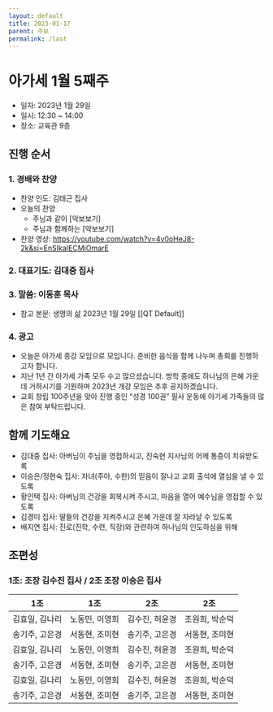 ```yaml
---
layout: default
title: 2023-01-17
parent: 주보 
permalink: /last
---
```


# 아가세 1월 5째주
- 일자: 2023년 1월 29일
- 일시: 12:30 ~ 14:00
- 장소: 교육관 9층

## 진행 순서
### 1. 경배와 찬양
- 찬양 인도: 김태근 집사
- 오늘의 찬양
	- 주님과 같이 [악보보기]
	- 주님과 함께하는 [악보보기]
- 찬양 영상: https://youtube.com/watch?v=4v0oHeJ8-2k&si=EnSIkaIECMiOmarE

### 2. 대표기도: 김대중 집사
### 3. 말씀: 이동훈 목사
- 참고 본문: 생명의 삶 2023년 1월 29일 [[QT Default]]
### 4. 광고
- 오늘은 아가세 종강 모임으로 모입니다. 준비한 음식을 함께 나누며 총회를 진행하고자 합니다.
- 지난 1년 간 아가세 가족 모두 수고 많으셨습니다. 방학 중에도 하나님의 은혜 가운데 거하시기를 기원하며 2023년 개강 모임은 추후 공지하겠습니다.
- 교회 창립 100주년을 맞아 진행 중인 “성경 100권” 필사 운동에 아기세 가족들의 많은 참여 부탁드립니다.

## 함께 기도해요
- 김대중 집사: 아버님이 주님을 영접하시고, 진숙현 지사님의 어께 통증이 치유받도록
- 이승은/정현숙 집사: 자녀(주아, 수한)의 믿음이 잘나고 교회 출석에 열심을 낼 수 있도록
- 황인택 집사: 아버님의 건강을 회복시켜 주시고, 마음을 열어 예수님을 영접할 수 있도록
- 김경미 집사: 딸들의 건강을 지켜주시고 은혜 가운데 잘 자라날 수 있도록
- 배지연 집사: 진로(진학, 수련, 직장)와 관련하여 하나님의 인도하심을 위해

## 조편성
### 1조: 조장 김수진 집사 / 2조 조장 이승은 집사
| 1조 | 1조 | 2조 | 2조 |
| --- | --- | --- | --- |
| 김효일, 김나리 | 노동민, 이영희 | 김수진, 허윤경 | 조원희, 박순덕 |
| 송기주, 고은경 | 서동현, 조미현 | 송기주, 고은경 | 서동현, 조미현 |
| 김효일, 김나리 | 노동민, 이영희 | 김수진, 허윤경 | 조원희, 박순덕 |
| 송기주, 고은경 | 서동현, 조미현 | 송기주, 고은경 | 서동현, 조미현 |
| 김효일, 김나리 | 노동민, 이영희 | 김수진, 허윤경 | 조원희, 박순덕 |
| 송기주, 고은경 | 서동현, 조미현 | 송기주, 고은경 | 서동현, 조미현 |
